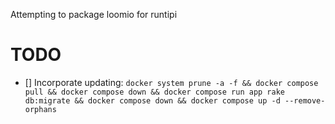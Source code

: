 Attempting to package loomio for runtipi

# TODO
- [] Incorporate updating: `docker system prune -a -f && docker compose pull && docker compose down && docker compose run app rake db:migrate && docker compose down && docker compose up -d --remove-orphans`